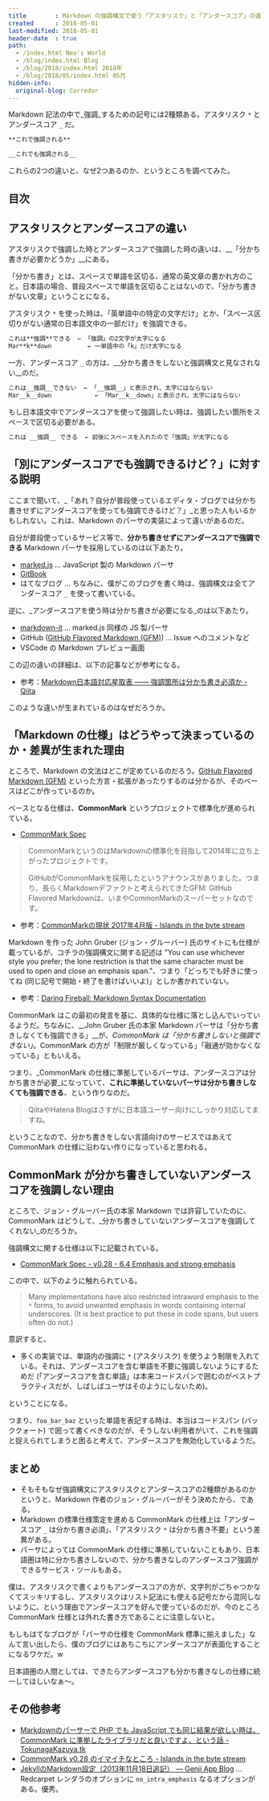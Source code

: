 ```yaml
---
title        : Markdown の強調構文で使う「アスタリスク」と「アンダースコア」の違い
created      : 2018-05-01
last-modified: 2018-05-01
header-date  : true
path:
  - /index.html Neo's World
  - /blog/index.html Blog
  - /blog/2018/index.html 2018年
  - /blog/2018/05/index.html 05月
hidden-info:
  original-blog: Corredor
---
```


Markdown 記法の中で_強調_するための記号には2種類ある。アスタリスク `*` とアンダースコア `_` だ。

```markdown
**これで強調される**

__これでも強調される__
```

これらの2つの違いと、なぜ2つあるのか、というところを調べてみた。

## 目次

## アスタリスクとアンダースコアの違い

アスタリスクで強調した時とアンダースコアで強調した時の違いは、__「分かち書きが必要かどうか」__にある。

「分かち書き」とは、スペースで単語を区切る、通常の英文章の書かれ方のこと。日本語の場合、普段スペースで単語を区切ることはないので、「分かち書きがない文章」ということになる。

アスタリスク `*` を使った時は、「英単語中の特定の文字だけ」とか、「スペース区切りがない通常の日本語文中の一部だけ」を強調できる。

```markdown
これは**強調**できる  ← 「強調」の2文字が太字になる
Mar**k**down          ← 一単語中の「k」だけ太字になる
```

一方、アンダースコア `_` の方は、__分かち書きをしないと強調構文と見なされない__のだ。

```markdown
これは__強調__できない  ← 「__強調__」と表示され、太字にはならない
Mar__k__down            ← 「Mar__k__down」と表示され、太字にはならない
```

もし日本語文中でアンダースコアを使って強調したい時は、強調したい箇所をスペースで区切る必要がある。

```markdown
これは __強調__ できる  ← 前後にスペースを入れたので「強調」が太字になる
```

## 「別にアンダースコアでも強調できるけど？」に対する説明

ここまで聞いて、_「あれ？自分が普段使っているエディタ・ブログでは分かち書きせずにアンダースコアを使っても強調できるけど？」_と思った人もいるかもしれない。これは、Markdown のパーサの実装によって違いがあるのだ。

自分が普段使っているサービス等で、__分かち書きせずにアンダースコアで強調できる__ Markdown パーサを採用しているのは以下あたり。

- [marked.js](https://marked.js.org/demo/) … JavaScript 製の Markdown パーサ
- [GitBook](https://github.com/GitbookIO/gitbook)
- はてなブログ … ちなみに、僕がこのブログを書く時は、強調構文は全てアンダースコア `_` を使って書いている。

逆に、_アンダースコアを使う時は分かち書きが必要になる_のは以下あたり。

- [markdown-it](https://github.com/markdown-it/markdown-it) … marked.js 同様の JS 製パーサ
- GitHub ([GitHub Flavored Markdown (GFM)](https://github.github.com/gfm/)) … Issue へのコメントなど
- VSCode の Markdown プレビュー画面

この辺の違いの詳細は、以下の記事などが参考になる。

- 参考：[Markdown日本語対応星取表 —— 強調箇所は分かち書き必須か - Qiita](https://qiita.com/8x9/items/19acf458ba04b25a30e4)

このような違いが生まれているのはなぜだろうか。

## 「Markdown の仕様」はどうやって決まっているのか・差異が生まれた理由

ところで、Markdown の文法はどこが定めているのだろう。[GitHub Flavored Markdown (GFM)](https://github.github.com/gfm/) といった方言・拡張があったりするのは分かるが、そのベースはどこが作っているのか。

ベースとなる仕様は、__CommonMark__ というプロジェクトで標準化が進められている。

- [CommonMark Spec](http://spec.commonmark.org/)

> CommonMarkというのはMarkdownの標準化を目指して2014年に立ち上がったプロジェクトです。
> 
> GitHubがCommonMarkを採用したというアナウンスがありました。つまり、長らくMarkdownデファクトと考えられてきたGFM: GitHub Flavored Markdownは、いまやCommonMarkのスーパーセットなのです。

- 参考：[CommonMarkの現状 2017年4月版 - Islands in the byte stream](https://gfx.hatenablog.com/entry/2017/04/12/103117)

Markdown を作った John Gruber (ジョン・グルーバー) 氏のサイトにも仕様が載っているが、コチラの強調構文に関する記述は "You can use whichever style you prefer; the lone restriction is that the same character must be used to open and close an emphasis span."、つまり「どっちでも好きに使ってね (同じ記号で開始・終了を書けばいいよ)」としか書かれていない。

- 参考：[Daring Fireball: Markdown Syntax Documentation](https://daringfireball.net/projects/markdown/syntax#em)

CommonMark はこの最初の発言を基に、具体的な仕様に落とし込んでいっているようだ。ちなみに、__John Gruber 氏の本家 Markdown パーサは「分かち書きしなくても強調できる」__が、_CommonMark は「分かち書きしないと強調できない」_。CommonMark の方が「制限が厳しくなっている」「融通が効かなくなっている」ともいえる。

つまり、_CommonMark の仕様に準拠しているパーサは、アンダースコアは分かち書きが必要_になっていて、__これに準拠していないパーサは分かち書きしなくても強調できる__、という作りなのだ。

> QiitaやHatena Blogはさすがに日本語ユーザー向けにしっかり対応してますね。

ということなので、分かち書きをしない言語向けのサービスではあえて CommonMark の仕様に沿わない作りになっていると思われる。

## CommonMark が分かち書きしていないアンダースコアを強調しない理由

ところで、ジョン・グルーバー氏の本家 Markdown では許容していたのに、CommonMark はどうして、_分かち書きしていないアンダースコアを強調してくれない_のだろうか。

強調構文に関する仕様は以下に記載されている。

- [CommonMark Spec - v0.28 - 6.4 Emphasis and strong emphasis](http://spec.commonmark.org/0.28/#emphasis-and-strong-emphasis)

この中で、以下のように触れられている。

> Many implementations have also restricted intraword emphasis to the `*` forms, to avoid unwanted emphasis in words containing internal underscores. (It is best practice to put these in code spans, but users often do not.)

意訳すると、

- 多くの実装では、単語内の強調に `*` (アスタリスク) を使うよう制限を入れている。それは、アンダースコアを含む単語を不要に強調しないようにするためだ (「アンダースコアを含む単語」は本来コードスパンで囲むのがベストプラクティスだが、しばしばユーザはそのようにしないため)。

ということになる。

つまり、`foo_bar_baz` といった単語を表記する時は、本当はコードスパン (バッククォート) で囲って書くべきなのだが、そうしない利用者がいて、これを強調と捉えられてしまうと困ると考えて、アンダースコアを無効化しているようだ。

## まとめ

- そもそもなぜ強調構文にアスタリスクとアンダースコアの2種類があるのかというと、Markdown 作者のジョン・グルーバーがそう決めたから、である。
- Markdown の標準仕様策定を進める CommonMark の仕様上は「アンダースコア `_` は分かち書き必須」、「アスタリスク `*` は分かち書き不要」という差異がある。
- パーサによっては CommonMark の仕様に準拠していないこともあり、日本語圏は特に分かち書きしないので、分かち書きなしのアンダースコア強調ができるサービス・ツールもある。

僕は、アスタリスクで書くよりもアンダースコアの方が、文字列がごちゃつかなくてスッキリするし、アスタリスクはリスト記法にも使える記号だから混同しないように、という理由でアンダースコアを好んで使っているのだが、今のところ CommonMark 仕様とは外れた書き方であることに注意しないと。

もしもはてなブログが「パーサの仕様を CommonMark 標準に揃えました」なんて言い出したら、僕のブログにはあちこちにアンダースコアが表面化することになるワケだ。w

日本語圏の人間としては、できたらアンダースコアも分かち書きなしの仕様に統一してほしいなぁ〜。

## その他参考

- [Markdownのパーサーで PHP でも JavaScript でも同じ結果が欲しい時は、CommonMark に準拠したライブラリだと良いですよ、という話 - TokunagaKazuya.tk](https://tokunagakazuya.tk/7c6q)
- [CommonMark v0.28 のイマイチなところ - Islands in the byte stream](https://gfx.hatenablog.com/entry/2017/08/14/174621)
- [JekyllのMarkdown設定（2013年11月18日追記） — Genji App Blog](http://genjiapp.com/blog/2013/11/13/jekyll-config-for-markdown.html) … Redcarpet レンダラのオプションに `no_intra_emphasis` なるオプションがある。優秀。
